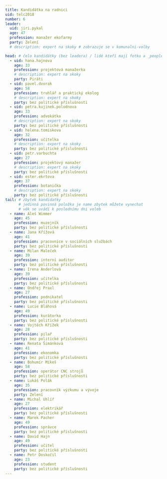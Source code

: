 ```yaml
---
title: Kandidátka na radnici
uid: telc2018
number: 6
leader:
  uid: jiri.pykal
  age: 47
  profession: manažer ekofarmy
  party: Zelení
  # description: expert na skoky # zobrazuje se v komunalni-volby

head: # čelo kandidátky (bez leadera) / lidé kteří mají fotku a _people/jmeno.md
  - uid: hana.hajnova
    age: 33
    profession: projektová manažerka
    # description: expert na skoky
    party: Piráti
  - uid: pavel.dvorak
    age: 58
    profession: truhlář a praktický ekolog
    # description: expert na skoky
    party: bez politické příslušnosti
  - uid: petra.kujinek.polodnova
    age: 33
    profession: advokátka
    # description: expert na skoky
    party: bez politické příslušnosti
  - uid: helena.tomiskova
    age: 32
    profession: učitelka
    # description: expert na skoky
    party: bez politické příslušnosti
  - uid: petr.varbuchta
    age: 27
    profession: projektový manažer
    # description: expert na skoky
    party: bez politické příslušnosti
  - uid: ester.ekrtova
    age: 37
    profession: botanička
    # description: expert na skoky
    party: bez politické příslušnosti
tail: # zbytek kandidatky
      # jedinná povinná položka je name zbytek můžete vynechat
      # věk se uvádí k poslednímu dni voleb
  - name: Aleš Wimmer
    age: 45
    profession: muzejník
    party: bez politické příslušnosti
  - name: Jana Křížová
    age: 41
    profession: pracovnice v sociálních službách
    party: bez politické příslušnosti
  - name: Milan Maleček
    age: 39
    profession: interní auditor
    party: bez politické příslušnosti
  - name: Irena Anderlová
    age: 39
    profession: učitelka
    party: bez politické příslušnosti
  - name: Ondřej Praxl
    age: 27
    profession: podnikatel
    party: bez politické příslušnosti
  - name: Lucie Bláhová
    age: 49
    profession: kurátorka
    party: bez politické příslušnosti 
  - name: Vojtěch Křížek
    age: 28
    profession: pilař
    party: bez politické příslušnosti
  - name: Renata Šimánková
    age: 41
    profession: ekonomka
    party: bez politické příslušnosti
  - name: Bohumír Mikeš
    age: 58
    profession: operátor CNC strojů
    party: bez politické příslušnosti 
  - name: Lukáš Polák
    age: 35
    profession: pracovník výzkumu a vývoje
    party: Zelení
  - name: Michal Uhlíř
    age: 27
    profession: elektrikář
    party: bez politické příslušnosti 
  - name: Marek Pacher
    age: 49
    profession: správce
    party: bez politické příslušnosti 
  - name: David Hajn
    age: 49
    profession: učitel
    party: bez politické příslušnosti 
  - name: Petr Doskočil
    age: 23
    profession: student
    party: bez politické příslušnosti 
---
```

